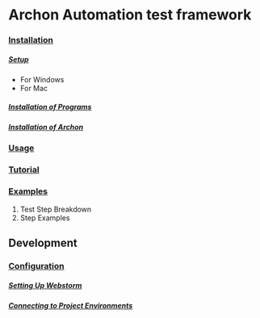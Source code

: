 # Archon Automation test framework

### [Installation](https://mad-mobile.atlassian.net/wiki/display/QT/Installation)
##### [Setup](https://mad-mobile.atlassian.net/wiki/display/QT/Installation#Installation-setup)
   - For Windows
   - For Mac

##### [Installation of Programs](https://mad-mobile.atlassian.net/wiki/display/QT/Installation#Installation-programs)
##### [Installation of Archon](https://mad-mobile.atlassian.net/wiki/display/QT/Installation#Installation-archon)

### [Usage](https://mad-mobile.atlassian.net/wiki/display/QT/Usage)

### [Tutorial](https://mad-mobile.atlassian.net/wiki/display/QT/Tutorial)

### [Examples](https://mad-mobile.atlassian.net/wiki/display/QT/Examples)
1. Test Step Breakdown
2. Step Examples


## Development

### [Configuration](https://mad-mobile.atlassian.net/wiki/display/QT/Configuration)
##### [Setting Up Webstorm](https://mad-mobile.atlassian.net/wiki/display/QT/Configuration#Configuration-setup-webstorm)
##### [Connecting to Project Environments](https://mad-mobile.atlassian.net/wiki/display/QT/Configuration#Configuration-setup-environments)



